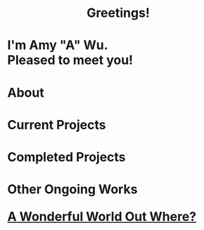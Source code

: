 <h1> <p align="center"> Greetings! </p>
 <p align="center"> <h1>  I'm Amy "A" Wu. <br> Pleased to meet you! </p>
 <p align="center"> <h1> About </p>
 <p align="center"> <h1> Current Projects </p>
 <p align="center"> <h1> Completed Projects </p>
 <p align="center"> <h1> Other Ongoing Works </p>
<a href=""> A Wonderful World Out Where? </a>

